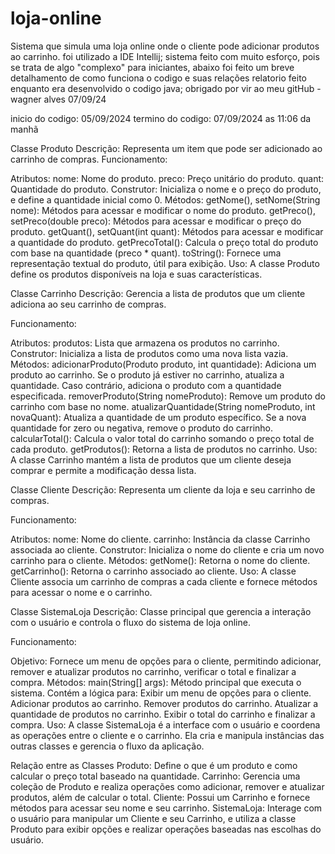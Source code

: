 # loja-online
Sistema que simula uma loja online onde o cliente pode adicionar produtos ao carrinho.
foi utilizado a IDE Intellij; sistema feito com muito esforço, pois se trata de algo "complexo" para iniciantes, abaixo foi feito um breve detalhamento de como funciona o codigo e suas relações relatorio feito enquanto era desenvolvido o codigo java; obrigado por vir ao meu gitHub - wagner alves 07/09/24

inicio do codigo: 05/09/2024 termino do codigo: 07/09/2024 as 11:06 da manhã

Classe Produto
Descrição: Representa um item que pode ser adicionado ao carrinho de compras.
Funcionamento:

Atributos:
nome: Nome do produto.
preco: Preço unitário do produto.
quant: Quantidade do produto.
Construtor: Inicializa o nome e o preço do produto, e define a quantidade inicial como 0.
Métodos:
getNome(), setNome(String nome): Métodos para acessar e modificar o nome do produto.
getPreco(), setPreco(double preco): Métodos para acessar e modificar o preço do produto.
getQuant(), setQuant(int quant): Métodos para acessar e modificar a quantidade do produto.
getPrecoTotal(): Calcula o preço total do produto com base na quantidade (preco * quant).
toString(): Fornece uma representação textual do produto, útil para exibição.
Uso: A classe Produto define os produtos disponíveis na loja e suas características.

Classe Carrinho
Descrição: Gerencia a lista de produtos que um cliente adiciona ao seu carrinho de compras.

Funcionamento:

Atributos:
produtos: Lista que armazena os produtos no carrinho.
Construtor: Inicializa a lista de produtos como uma nova lista vazia.
Métodos:
adicionarProduto(Produto produto, int quantidade): Adiciona um produto ao carrinho. Se o produto já estiver no carrinho, atualiza a quantidade. Caso contrário, adiciona o produto com a quantidade especificada.
removerProduto(String nomeProduto): Remove um produto do carrinho com base no nome.
atualizarQuantidade(String nomeProduto, int novaQuant): Atualiza a quantidade de um produto específico. Se a nova quantidade for zero ou negativa, remove o produto do carrinho.
calcularTotal(): Calcula o valor total do carrinho somando o preço total de cada produto.
getProdutos(): Retorna a lista de produtos no carrinho.
Uso: A classe Carrinho mantém a lista de produtos que um cliente deseja comprar e permite a modificação dessa lista.

Classe Cliente
Descrição: Representa um cliente da loja e seu carrinho de compras.

Funcionamento:

Atributos:
nome: Nome do cliente.
carrinho: Instância da classe Carrinho associada ao cliente.
Construtor: Inicializa o nome do cliente e cria um novo carrinho para o cliente.
Métodos:
getNome(): Retorna o nome do cliente.
getCarrinho(): Retorna o carrinho associado ao cliente.
Uso: A classe Cliente associa um carrinho de compras a cada cliente e fornece métodos para acessar o nome e o carrinho.

Classe SistemaLoja
Descrição: Classe principal que gerencia a interação com o usuário e controla o fluxo do sistema de loja online.

Funcionamento:

Objetivo: Fornece um menu de opções para o cliente, permitindo adicionar, remover e atualizar produtos no carrinho, verificar o total e finalizar a compra.
Métodos:
main(String[] args): Método principal que executa o sistema. Contém a lógica para:
Exibir um menu de opções para o cliente.
Adicionar produtos ao carrinho.
Remover produtos do carrinho.
Atualizar a quantidade de produtos no carrinho.
Exibir o total do carrinho e finalizar a compra.
Uso: A classe SistemaLoja é a interface com o usuário e coordena as operações entre o cliente e o carrinho. Ela cria e manipula instâncias das outras classes e gerencia o fluxo da aplicação.

Relação entre as Classes
Produto: Define o que é um produto e como calcular o preço total baseado na quantidade.
Carrinho: Gerencia uma coleção de Produto e realiza operações como adicionar, remover e atualizar produtos, além de calcular o total.
Cliente: Possui um Carrinho e fornece métodos para acessar seu nome e seu carrinho.
SistemaLoja: Interage com o usuário para manipular um Cliente e seu Carrinho, e utiliza a classe Produto para exibir opções e realizar operações baseadas nas escolhas do usuário.
